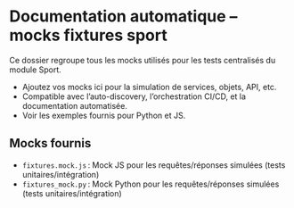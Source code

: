 # Documentation automatique – mocks fixtures sport

Ce dossier regroupe tous les mocks utilisés pour les tests centralisés du module Sport.

- Ajoutez vos mocks ici pour la simulation de services, objets, API, etc.
- Compatible avec l’auto-discovery, l’orchestration CI/CD, et la documentation automatisée.
- Voir les exemples fournis pour Python et JS.

## Mocks fournis

- `fixtures.mock.js` : Mock JS pour les requêtes/réponses simulées (tests unitaires/intégration)
- `fixtures_mock.py` : Mock Python pour les requêtes/réponses simulées (tests unitaires/intégration)
